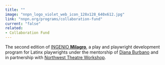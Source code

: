 ```yaml
---
title: ""
image: "nnpn_logo_violet_web_icon_128x128_640x612.jpg"
link: "nnpn.org/programs/collaboration-fund"
current: "false"
related:
- Collaboration Fund
---
```


The second edition of [INGENIO **Milagro**](https://milagro.org/event/ingenio-milagro-2018/), a play and playwright development program for Latinx playwrights under the mentorship of <a href="https://newplayexchange.org/users/734/diana-burbano" rel="nofollow">Diana Burbano</a> and in partnership with <a href="http://www.nwtw.org/" rel="nofollow">Northwest Theatre Workshop</a>.

